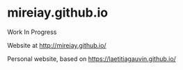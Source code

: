 # mireiay.github.io

Work In Progress

Website at http://mireiay.github.io/

Personal website, based on https://laetitiagauvin.github.io/

